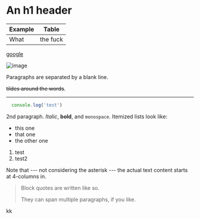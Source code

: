 An h1 header
============

Example | Table
---     | ---
What    | the fuck

[google](http://www.google.de)

![image](http://www.google.de/test.png)

Paragraphs are separated by a blank line.



~~tildes around the words~~.




-----
```javascript
  console.log('test')
```



2nd paragraph. *Italic*, **bold**, and `monospace`. Itemized lists
look like:

  * this one
  * that one
  * the other one
  
1. test
2. test2

Note that --- not considering the asterisk --- the actual text
content starts at 4-columns in.

> Block quotes are
> written like so.
>
> They can span multiple paragraphs,
> if you like.

kk